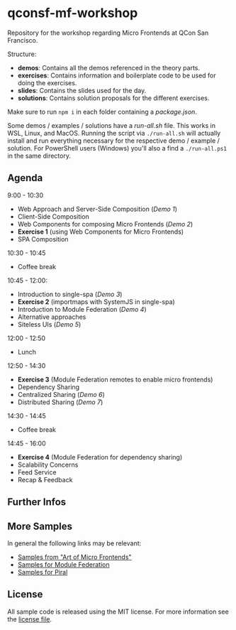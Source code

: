 # qconsf-mf-workshop

Repository for the workshop regarding Micro Frontends at QCon San Francisco.

Structure:

- **demos**: Contains all the demos referenced in the theory parts.
- **exercises**: Contains information and boilerplate code to be used for doing the exercises.
- **slides**: Contains the slides used for the day.
- **solutions**: Contains solution proposals for the different exercises.

Make sure to run `npm i` in each folder containing a *package.json*.

Some demos / examples / solutions have a *run-all.sh* file. This works in WSL, Linux, and MacOS. Running the script via `./run-all.sh` will actually install and run everything necessary for the respective demo / example / solution. For PowerShell users (Windows) you'll also a find a `./run-all.ps1` in the same directory.

## Agenda

9:00 - 10:30

* Web Approach and Server-Side Composition (*Demo 1*)
* Client-Side Composition
* Web Components for composing Micro Frontends (*Demo 2*)
* **Exercise 1** (using Web Components for Micro Frontends)
* SPA Composition

10:30 - 10:45

* Coffee break

10:45 - 12:00:

* Introduction to single-spa (*Demo 3*)
* **Exercise 2** (importmaps with SystemJS in single-spa)
* Introduction to Module Federation (*Demo 4*)
* Alternative approaches
* Siteless UIs (*Demo 5*)

12:00 - 12:50

* Lunch

12:50 - 14:30

* **Exercise 3** (Module Federation remotes to enable micro frontends)
* Dependency Sharing
* Centralized Sharing (*Demo 6*)
* Distributed Sharing (*Demo 7*)

14:30 - 14:45

* Coffee break

14:45 - 16:00

* **Exercise 4** (Module Federation for dependency sharing)
* Scalability Concerns
* Feed Service
* Recap & Feedback

## Further Infos

## More Samples

In general the following links may be relevant:

* [Samples from "Art of Micro Frontends"](https://github.com/ArtOfMicrofrontends)
* [Samples for Module Federation](https://github.com/module-federation/module-federation-examples)
* [Samples for Piral](https://github.com/piral-samples)

## License

All sample code is released using the MIT license. For more information see the [license file](./LICENSE).
